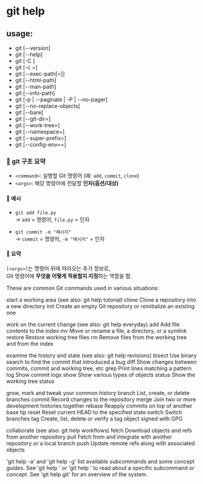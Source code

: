 # git help
## usage: 
- git [--version]
- git [--help]
- git [-C <path>]
- git [-c <name>=<value>]
- git [--exec-path[=<path>]]
- git [--html-path]
- git [--man-path]
- git [--info-path]
- git [-p | --paginate | -P | --no-pager]
- git [--no-replace-objects]
- git [--bare]
- git [--git-dir=<path>]
- git [--work-tree=<path>]
- git [--namespace=<name>]
- git [--super-prefix=<path>]
- git [--config-env=<name>=<envvar>]
           <command> <args>

### 🧾 git <command> <args> 구조 요약

- `<command>`: 실행할 Git 명령어 (예: `add`, `commit`, `clone`)
- `<args>`: 해당 명령어에 전달할 **인자(옵션/대상)**

#### 🔹 예시

- `git add file.py`  
  → `add` = 명령어, `file.py` = 인자

- `git commit -m "메시지"`  
  → `commit` = 명령어, `-m "메시지"` = 인자

#### 📌 요약

`[<args>]`는 명령어 뒤에 따라오는 추가 정보로,  
Git 명령어에 **무엇을 어떻게 적용할지 지정**하는 역할을 함.



These are common Git commands used in various situations:

start a working area (see also: git help tutorial)
   clone     Clone a repository into a new directory
   init      Create an empty Git repository or reinitialize an existing one

work on the current change (see also: git help everyday)
   add       Add file contents to the index
   mv        Move or rename a file, a directory, or a symlink
   restore   Restore working tree files
   rm        Remove files from the working tree and from the index

examine the history and state (see also: git help revisions)
   bisect    Use binary search to find the commit that introduced a bug
   diff      Show changes between commits, commit and working tree, etc
   grep      Print lines matching a pattern
   log       Show commit logs
   show      Show various types of objects
   status    Show the working tree status

grow, mark and tweak your common history
   branch    List, create, or delete branches
   commit    Record changes to the repository
   merge     Join two or more development histories together
   rebase    Reapply commits on top of another base tip
   reset     Reset current HEAD to the specified state
   switch    Switch branches
   tag       Create, list, delete or verify a tag object signed with GPG

collaborate (see also: git help workflows)
   fetch     Download objects and refs from another repository
   pull      Fetch from and integrate with another repository or a local branch
   push      Update remote refs along with associated objects

'git help -a' and 'git help -g' list available subcommands and some
concept guides. See 'git help <command>' or 'git help <concept>'
to read about a specific subcommand or concept.
See 'git help git' for an overview of the system.
